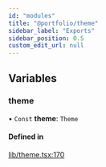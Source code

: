```yaml
---
id: "modules"
title: "@portfolio/theme"
sidebar_label: "Exports"
sidebar_position: 0.5
custom_edit_url: null
---
```


## Variables

### theme

• `Const` **theme**: `Theme`

#### Defined in

[lib/theme.tsx:170](https://github.com/alexwine36/Portfolio/blob/575c8169/libs/theme/src/lib/theme.tsx#L170)
